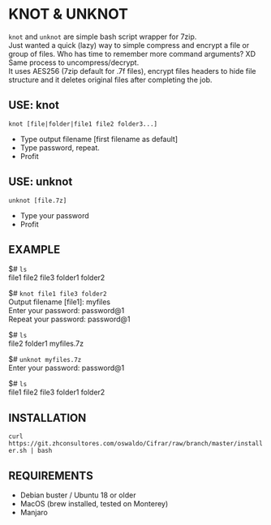 # KNOT & UNKNOT
`knot` and `unknot` are simple bash script wrapper for 7zip.  
Just wanted a quick (lazy) way to simple compress and encrypt a file or group of files. Who has time to remember more command arguments? XD
Same process to uncompress/decrypt.  
It uses AES256 (7zip default for .7f files), encrypt files headers to hide file structure and it deletes original files after completing the job.  


## USE: knot
`knot [file|folder|file1 file2 folder3...]`
* Type output filename [first filename as default]
* Type password, repeat.
* Profit

## USE: unknot
`unknot [file.7z]`
* Type your password
* Profit

## EXAMPLE

$# `ls`  
file1 file2 file3 folder1 folder2

$# `knot file1 file3 folder2`  
Output filename [file1]: myfiles  
Enter your password: password@1  
Repeat your password: password@1  

$# `ls`  
file2 folder1 myfiles.7z  

$# `unknot myfiles.7z`  
Enter your password: password@1  
  
$# `ls`  
file1 file2 file3 folder1 folder2  
  
## INSTALLATION
`curl https://git.zhconsultores.com/oswaldo/Cifrar/raw/branch/master/installer.sh | bash`

## REQUIREMENTS
* Debian buster / Ubuntu 18 or older
* MacOS (brew installed, tested on Monterey)
* Manjaro 
